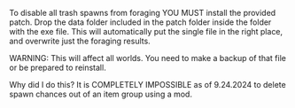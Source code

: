  To disable all trash spawns from foraging YOU MUST install the provided patch. Drop the data folder included in the patch folder inside the folder with the exe file.
 This will automatically put the single file in the right place, and overwrite just the foraging results.

 WARNING: This will affect all worlds. You need to make a backup of that file or be prepared to reinstall.

 Why did I do this? It is COMPLETELY IMPOSSIBLE as of 9.24.2024 to delete spawn chances out of an item group using a mod.
